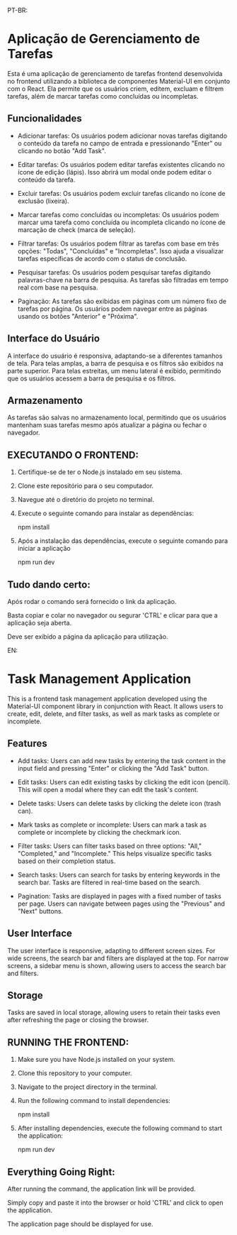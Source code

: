 PT-BR:

# Aplicação de Gerenciamento de Tarefas

Esta é uma aplicação de gerenciamento de tarefas frontend desenvolvida no frontend utilizando a biblioteca de componentes Material-UI em conjunto com o React. Ela permite que os usuários criem, editem, excluam e filtrem tarefas, além de marcar tarefas como concluídas ou incompletas.

## Funcionalidades

- Adicionar tarefas: Os usuários podem adicionar novas tarefas digitando o conteúdo da tarefa no campo de entrada e pressionando "Enter" ou clicando no botão "Add Task".

- Editar tarefas: Os usuários podem editar tarefas existentes clicando no ícone de edição (lápis). Isso abrirá um modal onde podem editar o conteúdo da tarefa.

- Excluir tarefas: Os usuários podem excluir tarefas clicando no ícone de exclusão (lixeira).

- Marcar tarefas como concluídas ou incompletas: Os usuários podem marcar uma tarefa como concluída ou incompleta clicando no ícone de marcação de check (marca de seleção).

- Filtrar tarefas: Os usuários podem filtrar as tarefas com base em três opções: "Todas", "Concluídas" e "Incompletas". Isso ajuda a visualizar tarefas específicas de acordo com o status de conclusão.

- Pesquisar tarefas: Os usuários podem pesquisar tarefas digitando palavras-chave na barra de pesquisa. As tarefas são filtradas em tempo real com base na pesquisa.

- Paginação: As tarefas são exibidas em páginas com um número fixo de tarefas por página. Os usuários podem navegar entre as páginas usando os botões "Anterior" e "Próxima".

## Interface do Usuário

A interface do usuário é responsiva, adaptando-se a diferentes tamanhos de tela. Para telas amplas, a barra de pesquisa e os filtros são exibidos na parte superior. Para telas estreitas, um menu lateral é exibido, permitindo que os usuários acessem a barra de pesquisa e os filtros.

## Armazenamento

As tarefas são salvas no armazenamento local, permitindo que os usuários mantenham suas tarefas mesmo após atualizar a página ou fechar o navegador.

## EXECUTANDO O FRONTEND:

1. Certifique-se de ter o Node.js instalado em seu sistema.

2. Clone este repositório para o seu computador.

3. Navegue até o diretório do projeto no terminal.

4. Execute o seguinte comando para instalar as dependências:
   
   npm install

5. Após a instalação das dependências, execute o seguinte comando para iniciar a aplicação

   npm run dev


## Tudo dando certo:

Após rodar o comando será fornecido o link da aplicação.

Basta copiar e colar no navegador ou segurar 'CTRL' e clicar para que a aplicação seja aberta.

Deve ser exibido a página da aplicação para utilização.



EN:

# Task Management Application

This is a frontend task management application developed using the Material-UI component library in conjunction with React. It allows users to create, edit, delete, and filter tasks, as well as mark tasks as complete or incomplete.

## Features

- Add tasks: Users can add new tasks by entering the task content in the input field and pressing "Enter" or clicking the "Add Task" button.

- Edit tasks: Users can edit existing tasks by clicking the edit icon (pencil). This will open a modal where they can edit the task's content.

- Delete tasks: Users can delete tasks by clicking the delete icon (trash can).

- Mark tasks as complete or incomplete: Users can mark a task as complete or incomplete by clicking the checkmark icon.

- Filter tasks: Users can filter tasks based on three options: "All," "Completed," and "Incomplete." This helps visualize specific tasks based on their completion status.

- Search tasks: Users can search for tasks by entering keywords in the search bar. Tasks are filtered in real-time based on the search.

- Pagination: Tasks are displayed in pages with a fixed number of tasks per page. Users can navigate between pages using the "Previous" and "Next" buttons.

## User Interface

The user interface is responsive, adapting to different screen sizes. For wide screens, the search bar and filters are displayed at the top. For narrow screens, a sidebar menu is shown, allowing users to access the search bar and filters.

## Storage

Tasks are saved in local storage, allowing users to retain their tasks even after refreshing the page or closing the browser.

## RUNNING THE FRONTEND:

1. Make sure you have Node.js installed on your system.

2. Clone this repository to your computer.

3. Navigate to the project directory in the terminal.

4. Run the following command to install dependencies:
   
   npm install

5. After installing dependencies, execute the following command to start the application:
   
   npm run dev

## Everything Going Right:

After running the command, the application link will be provided.

Simply copy and paste it into the browser or hold 'CTRL' and click to open the application.

The application page should be displayed for use.

